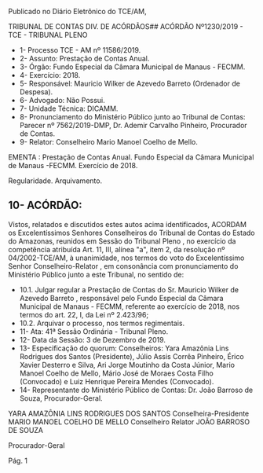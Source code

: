 Publicado  no  Diário  Eletrônico do TCE/AM,

TRIBUNAL DE CONTAS DIV. DE ACÓRDÃOS## ACÓRDÃO Nº1230/2019 - TCE - TRIBUNAL PLENO

- 1- Processo TCE - AM nº 11586/2019.
- 2- Assunto: Prestação de Contas Anual.
- 3- Órgão: Fundo Especial da Câmara Municipal de Manaus - FECMM.
- 4- Exercício: 2018.
- 5- Responsável: Mauricio Wilker de Azevedo Barreto (Ordenador de Despesa).
- 6- Advogado: Não Possui.
- 7- Unidade Técnica: DICAMM.
- 8- Pronunciamento  do  Ministério  Público  junto  ao  Tribunal  de  Contas: Parecer  nº 7562/2019-DMP, Dr. Ademir Carvalho Pinheiro, Procurador de Contas.
- 9- Relator: Conselheiro Mario Manoel Coelho de Mello.

EMENTA : Prestação de Contas Anual. Fundo Especial da Câmara Municipal de Manaus -FECMM. Exercício de 2018.

Regularidade. Arquivamento.

## 10-  ACÓRDÃO:

Vistos, relatados e discutidos estes autos acima identificados, ACORDAM os Excelentíssimos Senhores Conselheiros do Tribunal de Contas do Estado do Amazonas, reunidos em Sessão do Tribunal Pleno , no exercício da competência atribuída Art. 11, III, alínea "a", item 2, da resolução nº 04/2002-TCE/AM, à unanimidade, nos termos do voto do Excelentíssimo Senhor Conselheiro-Relator , em consonância com pronunciamento do Ministério Público junto a este Tribunal, no sentido de:

- 10.1. Julgar  regular a  Prestação  de  Contas  do Sr.  Mauricio  Wilker  de Azevedo Barreto , responsável pelo Fundo Especial da Câmara Municipal de  Manaus  -  FECMM,  referente  ao  exercício  de  2018, nos termos do art. 22, I, da Lei nº 2.423/96;
- 10.2. Arquivar o processo, nos termos regimentais.
- 11-  Ata: 41ª Sessão Ordinária - Tribunal Pleno.
- 12-  Data da Sessão: 3 de Dezembro de 2019.
- 13-  Especificação  do  quorum: Conselheiros: Yara  Amazônia  Lins  Rodrigues  dos Santos  (Presidente),  Júlio  Assis  Corrêa  Pinheiro,  Érico  Xavier  Desterro  e  Silva,  Ari Jorge Moutinho da Costa Júnior, Mario Manoel Coelho de Mello, Mário José de Moraes Costa Filho (Convocado) e Luiz Henrique Pereira Mendes (Convocado).
- 14-  Representante  do  Ministério  Público  de  Contas: Dr. João  Barroso  de  Souza, Procurador-Geral.

YARA AMAZÔNIA LINS RODRIGUES DOS SANTOS Conselheira-Presidente MARIO MANOEL COELHO DE MELLO Conselheiro Relator JOÃO BARROSO DE SOUZA

Procurador-Geral

Pág. 1